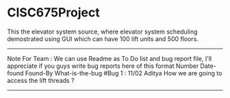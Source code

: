 # CISC675Project

This the elevator system source, where elevator system scheduling demostrated using GUI which can have 100 lift units and 500 floors.
******************
Note For Team :
We can use Readme as To Do list and bug report file, I'll appreciate if you guys write bug reports here of this format
Number    Date-found   Found-By   What-is-the-bug
#Bug 1 :  11/02        Aditya     How we are going to access the lift threads ?
******************
